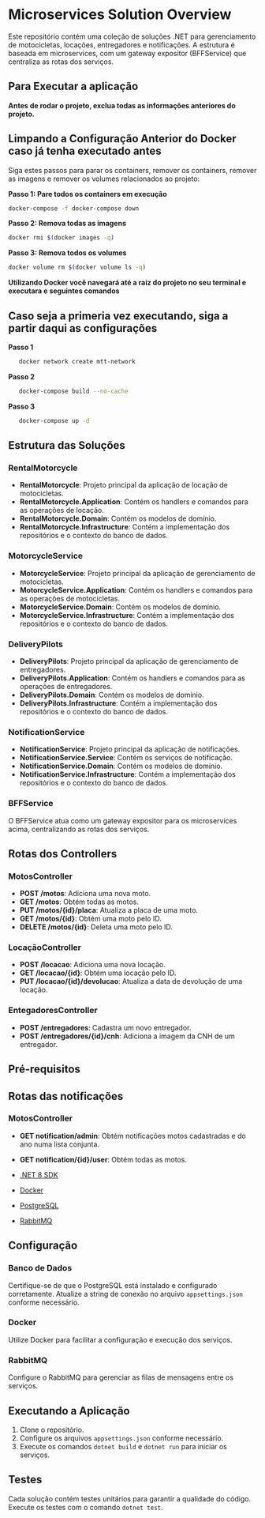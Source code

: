 # Microservices Solution Overview

Este repositório contém uma coleção de soluções .NET para gerenciamento de motocicletas, locações, entregadores e notificações. A estrutura é baseada em microservices, com um gateway expositor (BFFService) que centraliza as rotas dos serviços.

## Para Executar a aplicação

**Antes de rodar o projeto, exclua todas as informações anteriores do projeto.**

## Limpando a Configuração Anterior do Docker caso já tenha executado antes

Siga estes passos para parar os containers, remover os containers, remover as imagens e remover os volumes relacionados ao projeto:

**Passo 1: Pare todos os containers em execução**

```sh
docker-compose -f docker-compose down
```

**Passo 2: Remova todas as imagens**

```sh
docker rmi $(docker images -q)
```

**Passo 3: Remova todos os volumes**

```sh
docker volume rm $(docker volume ls -q)
```

**Utilizando Docker você navegará até a raiz do projeto no seu terminal e executara e seguintes comandos**

## Caso seja a primeria vez executando, siga a partir daqui as configurações

**Passo 1**
```sh
   docker network create mtt-network
```
**Passo 2**

```sh
   docker-compose build --no-cache 
```
**Passo 3**

```sh
   docker-compose up -d  
```
## Estrutura das Soluções

### RentalMotorcycle

- **RentalMotorcycle**: Projeto principal da aplicação de locação de motocicletas.
- **RentalMotorcycle.Application**: Contém os handlers e comandos para as operações de locação.
- **RentalMotorcycle.Domain**: Contém os modelos de domínio.
- **RentalMotorcycle.Infrastructure**: Contém a implementação dos repositórios e o contexto do banco de dados.

### MotorcycleService

- **MotorcycleService**: Projeto principal da aplicação de gerenciamento de motocicletas.
- **MotorcycleService.Application**: Contém os handlers e comandos para as operações de motocicletas.
- **MotorcycleService.Domain**: Contém os modelos de domínio.
- **MotorcycleService.Infrastructure**: Contém a implementação dos repositórios e o contexto do banco de dados.

### DeliveryPilots

- **DeliveryPilots**: Projeto principal da aplicação de gerenciamento de entregadores.
- **DeliveryPilots.Application**: Contém os handlers e comandos para as operações de entregadores.
- **DeliveryPilots.Domain**: Contém os modelos de domínio.
- **DeliveryPilots.Infrastructure**: Contém a implementação dos repositórios e o contexto do banco de dados.

### NotificationService

- **NotificationService**: Projeto principal da aplicação de notificações.
- **NotificationService.Service**: Contém os serviços de notificação.
- **NotificationService.Domain**: Contém os modelos de domínio.
- **NotificationService.Infrastructure**: Contém a implementação dos repositórios e o contexto do banco de dados.

### BFFService

O BFFService atua como um gateway expositor para os microservices acima, centralizando as rotas dos serviços.

## Rotas dos Controllers

### MotosController

- **POST /motos**: Adiciona uma nova moto.
- **GET /motos**: Obtém todas as motos.
- **PUT /motos/{id}/placa**: Atualiza a placa de uma moto.
- **GET /motos/{id}**: Obtém uma moto pelo ID.
- **DELETE /motos/{id}**: Deleta uma moto pelo ID.

### LocaçãoController

- **POST /locacao**: Adiciona uma nova locação.
- **GET /locacao/{id}**: Obtém uma locação pelo ID.
- **PUT /locacao/{id}/devolucao**: Atualiza a data de devolução de uma locação.

### EntegadoresController

- **POST /entregadores**: Cadastra um novo entregador.
- **POST /entregadores/{id}/cnh**: Adiciona a imagem da CNH de um entregador.

## Pré-requisitos

## Rotas das notificações

### MotosController

- **GET notification/admin**: Obtém notificações motos cadastradas e do ano numa lista conjunta.
- **GET notification/{id}/user**: Obtém todas as motos.


- [.NET 8 SDK](https://dotnet.microsoft.com/download/dotnet/8.0)
- [Docker](https://www.docker.com/get-started)
- [PostgreSQL](https://www.postgresql.org/download/)
- [RabbitMQ](https://www.rabbitmq.com/download.html)

## Configuração

### Banco de Dados

Certifique-se de que o PostgreSQL está instalado e configurado corretamente. Atualize a string de conexão no arquivo `appsettings.json` conforme necessário.

### Docker

Utilize Docker para facilitar a configuração e execução dos serviços.

### RabbitMQ

Configure o RabbitMQ para gerenciar as filas de mensagens entre os serviços.

## Executando a Aplicação

1. Clone o repositório.
2. Configure os arquivos `appsettings.json` conforme necessário.
3. Execute os comandos `dotnet build` e `dotnet run` para iniciar os serviços.

## Testes

Cada solução contém testes unitários para garantir a qualidade do código. Execute os testes com o comando `dotnet test`.
